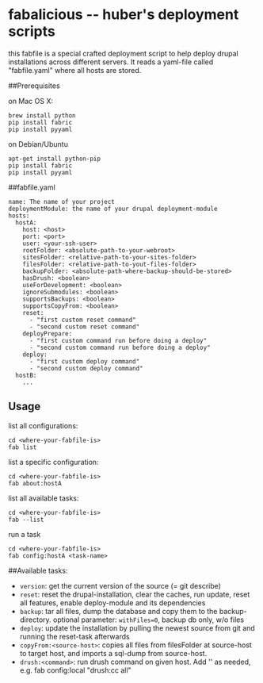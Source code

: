 # fabalicious -- huber's deployment scripts

this fabfile is a special crafted deployment script to help deploy drupal installations across different servers.
It reads a yaml-file called "fabfile.yaml" where all hosts are stored.

##Prerequisites

on Mac OS X:

    brew install python
    pip install fabric
    pip install pyyaml

on Debian/Ubuntu

    apt-get install python-pip
    pip install fabric
    pip install pyyaml


##fabfile.yaml

    name: The name of your project
    deploymentModule: the name of your drupal deployment-module
    hosts:
      hostA:
        host: <host>
        port: <port>
        user: <your-ssh-user>
        rootFolder: <absolute-path-to-your-webroot>
        sitesFolder: <relative-path-to-your-sites-folder>
        filesFolder: <relative-path-to-yout-files-folder>
        backupFolder: <absolute-path-where-backup-should-be-stored>
        hasDrush: <boolean>
        useForDevelopment: <boolean>
        ignoreSubmodules: <boolean>
        supportsBackups: <boolean>
        supportsCopyFrom: <boolean>
        reset:
          - "first custom reset command"
          - "second custom reset command"
        deployPrepare:
          - "first custom command run before doing a deploy"
          - "second custom command run before doing a deploy"
        deploy:
          - "first custom deploy command"
          - "second custom deploy command"
      hostB:
        ...
## Usage

list all configurations:

    cd <where-your-fabfile-is>
    fab list

list a specific configuration:

    cd <where-your-fabfile-is>
    fab about:hostA

list all available tasks:

    cd <where-your-fabfile-is>
    fab --list

run a task

    cd <where-your-fabfile-is>
    fab config:hostA <task-name>

##Available tasks:

* `version`: get the current version of the source (= git describe)
* `reset`: reset the drupal-installation, clear the caches, run update, reset all features, enable deploy-module and its dependencies
* `backup`: tar all files, dump the database and copy them to the backup-directory. optional parameter: `withFiles=0`, backup db only, w/o files
* `deploy`: update the installation by pulling the newest source from git and running the reset-task afterwards
* `copyFrom:<source-host>`: copies all files from filesFolder at source-host to target host, and imports a sql-dump from source-host.
* `drush:<command>`: run drush command on given host. Add '' as needed, e.g. fab config:local "drush:cc all"




